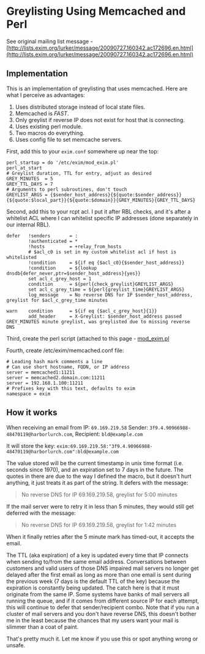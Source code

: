 Greylisting Using Memcached and Perl
====================================

See original mailing list message -
[http://lists.exim.org/lurker/message/20090727.160342.ac172696.en.html](http://lists.exim.org/lurker/message/20090727.160342.ac172696.en.html)

Implementation
--------------

This is an implementation of greylisting that uses memcached. Here are
what I perceive as advantages:

1.  Uses distributed storage instead of local state files.
2.  Memcached is *FAST*.
3.  Only greylist if reverse IP does not exist for host that is
    connecting.
4.  Uses existing perl module.
5.  Two macros do everything.
6.  Uses config file to set memcache servers.

First, add this to your `exim.conf` somewhere up near the top:

    perl_startup = do '/etc/exim/mod_exim.pl'
    perl_at_start
    # Greylist duration, TTL for entry, adjust as desired
    GREY_MINUTES  = 5
    GREY_TTL_DAYS = 7
    # Arguments to perl subroutines, don't touch
    GREYLIST_ARGS = {$sender_host_address}{${quote:$sender_address}}{${quote:$local_part}}{${quote:$domain}}{GREY_MINUTES}{GREY_TTL_DAYS}

Second, add this to your rcpt acl. I put it after RBL checks, and it's
after a whitelist ACL where I can whitelist specific IP addresses (done
separately in our internal RBL).

    defer   !senders       = :
            !authenticated = *
            !hosts         = +relay_from_hosts
            # $acl_c0 is set in my custom whitelist acl if host is whitelisted
            !condition     = ${if eq {$acl_c0}{$sender_host_address}}
            !condition     = ${lookup dnsdb{defer_never,ptr=$sender_host_address}{yes}}
            set acl_c_grey_host = 1
            condition      = ${perl{check_greylist}GREYLIST_ARGS}
            set acl_c_grey_time = ${perl{greylist_time}GREYLIST_ARGS}
            log_message    = No reverse DNS for IP $sender_host_address, greylist for $acl_c_grey_time minutes

    warn    condition      = ${if eq {$acl_c_grey_host}{1}}
            add_header     = X-Greylist: $sender_host_address passed GREY_MINUTES minute greylist, was greylisted due to missing reverse DNS

Third, create the perl script (attached to this page - [mod_exim.pl](attachments/mod_exim.pl.txt)

Fourth, create /etc/exim/memcached.conf file:

    # Leading hash mark comments a line
    # Can use short hostname, FQDN, or IP address
    server = memcached1:11211
    server = memcached2.domain.com:11211
    server = 192.168.1.100:11211
    # Prefixes key with this text, defaults to exim
    namespace = exim

How it works
------------

When receiving an email from IP: `69.169.219.58` Sender:
`3f9.4.90966988-48470119@harborlurch.com`, Recipient: `bld@example.com`

It will store the key:
`exim:69.169.219.58:"3f9.4.90966988-48470119@harborlurch.com":bld@example.com`

The value stored will be the current timestamp in unix time format (i.e.
seconds since 1970), and an expiration set to 7 days in the future. The
quotes in there are due to the way I defined the macro, but it doesn't
hurt anything, it just treats it as part of the string. It defers with
the message:

> No reverse DNS for IP 69.169.219.58, greylist for 5:00 minutes

If the mail server were to retry it in less than 5 minutes, they would
still get deferred with the message:

> No reverse DNS for IP 69.169.219.58, greylist for 1:42 minutes

When it finally retries after the 5 minute mark has timed-out, it
accepts the email.

The TTL (aka expiration) of a key is updated every time that IP connects
when sending to/from the same email address. Conversations between
customers and valid users of those DNS impaired mail servers no longer
get delayed after the first email as long as more than one email is sent
during the previous week (7 days is the default TTL of the key) because
the expiration is constantly being updated. The catch here is that it
must originate from the same IP. Some systems have banks of mail servers
all running the queue, and if it comes from different source IP for each
attempt, this will continue to defer that sender/recipient combo. Note
that if you run a cluster of mail servers and you don't have reverse
DNS, this doesn't bother me in the least because the chances that my
users want your mail is slimmer than a coat of paint.

That's pretty much it. Let me know if you use this or spot anything
wrong or unsafe.
